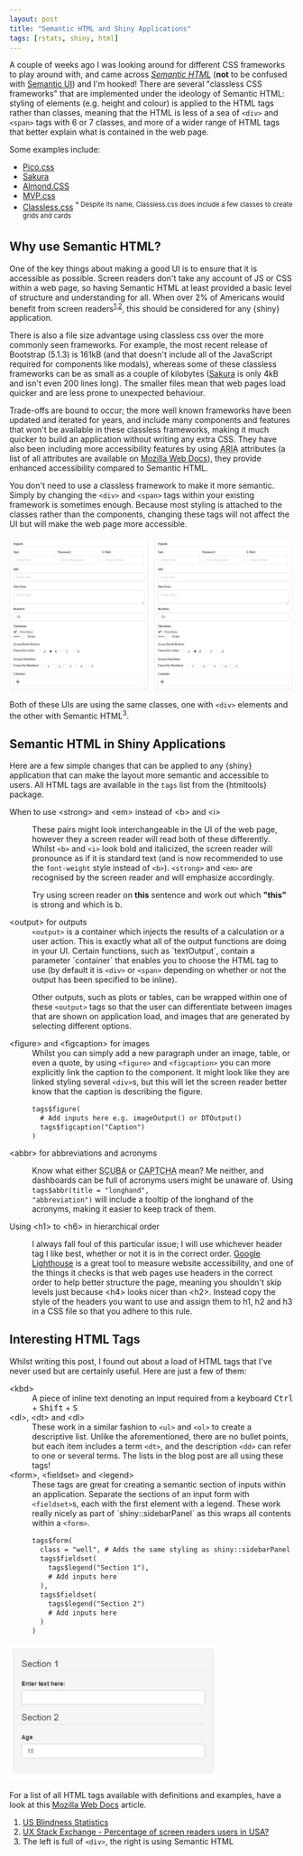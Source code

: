 ```yaml
---
layout: post
title: "Semantic HTML and Shiny Applications"
tags: [rstats, shiny, html]
---
```


A couple of weeks ago I was looking around for different CSS frameworks to play around with, and came across [*Semantic HTML*](https://blog.hubspot.com/website/semantic-html) (**not** to be confused with [Semantic UI](https://semantic-ui.com/)) and I'm hooked! There are several "classless CSS frameworks" that are implemented under the ideology of Semantic HTML: styling of elements (e.g. height and colour) is applied to the HTML tags rather than classes, meaning that the HTML is less of a sea of <code>&lt;div&gt;</code> and <code>&lt;span&gt;</code> tags with 6 or 7 classes, and more of a wider range of HTML tags that better explain what is contained in the web page.

Some examples include:

- [Pico.css](https://picocss.com/)
- [Sakura](https://oxal.org/projects/sakura/)
- [Almond.CSS](https://alvaromontoro.github.io/almond.css/demo/)
- [MVP.css](https://andybrewer.github.io/mvp/)
- [Classless.css](https://classless.de/) <sup>* Despite its name, Classless.css does include a few classes to create grids and cards</sup>

## Why use Semantic HTML?

One of the key things about making a good UI is to ensure that it is accessible as possible. Screen readers don't take any account of JS or CSS within a web page, so having Semantic HTML at least provided a basic level of structure and understanding for all. When over 2% of Americans would benefit from screen readers<sup>[1](https://nfb.org/blindness-statistics),[2](https://ux.stackexchange.com/a/119596/157481)</sup>, this should be considered for any {shiny} application.

There is also a file size advantage using classless css over the more commonly seen frameworks. For example, the most recent release of Bootstrap (5.1.3) is 161kB (and that doesn't include all of the JavaScript required for components like modals), whereas some of these classless frameworks can be as small as a couple of kilobytes ([Sakura](https://github.com/oxalorg/sakura) is only 4kB and isn't even 200 lines long). The smaller files mean that web pages load quicker and are less prone to unexpected behaviour.

Trade-offs are bound to occur; the more well known frameworks have been updated and iterated for years, and include many components and features that won't be available in these classless frameworks, making it much quicker to build an application without writing any extra CSS. They have also been including more accessibility features by using <abbr title="Accessible Rich Internet Applications">ARIA</abbr> attributes (a list of all attributes are available on [Mozilla Web Docs](https://developer.mozilla.org/en-US/docs/web/Accessibility/ARIA/Attributes)), they provide enhanced accessibility compared to Semantic HTML.

You don't need to use a classless framework to make it more semantic. Simply by changing the <code>&lt;div&gt;</code> and <code>&lt;span&gt;</code> tags within your existing framework is sometimes enough. Because most styling is attached to the classes rather than the components, changing these tags will not affect the UI but will make the web page more accessible.

![Comparison](/assets/img/blog/semantic-html/semantic_div_comp.jpeg)

Both of these UIs are using the same classes, one with <code>&lt;div&gt;</code> elements and the other with Semantic HTML<sup>3</sup>.

## Semantic HTML in Shiny Applications

Here are a few simple changes that can be applied to any {shiny} application that can make the layout more semantic and accessible to users. All HTML tags are available in the `tags` list from the {htmltools} package.

<dl>
<dt>
When to use &lt;strong&gt; and &lt;em&gt; instead of &lt;b&gt; and &lt;i&gt;
</dt>
<dd>

These pairs might look interchangeable in the UI of the web page, however they a screen reader will read both of these differently. Whilst <code>&lt;b&gt;</code> and <code>&lt;i&gt;</code> look bold and italicized, the screen reader will pronounce as if it is standard text (and is now recommended to use the `font-weight` style instead of <code>&lt;b&gt;</code>). <code>&lt;strong&gt;</code> and <code>&lt;em&gt;</code> are recognised by the screen reader and will emphasize accordingly.

Try using screen reader on <b>this</b> sentence and work out which <strong>"this"</strong> is strong and which is b. 
</dd>
<dt>
&lt;output&gt; for outputs
</dt>
<dd>
<code>&lt;output&gt;</code> is a container which injects the results of a calculation or a user action. This is exactly what all of the output functions are doing in your UI. Certain functions, such as `textOutput`, contain a parameter `container` that enables you to choose the HTML tag to use (by default it is <code>&lt;div&gt;</code> or <code>&lt;span&gt;</code> depending on whether or not the output has been specified to be inline).

Other outputs, such as plots or tables, can be wrapped within one of these <code>&lt;output&gt;</code> tags so that the user can differentiate between images that are shown on application load, and images that are generated by selecting different options.
</dd>
<dt>
&lt;figure&gt; and &lt;figcaption&gt; for images
</dt>
<dd>
Whilst you can simply add a new paragraph under an image, table, or even a quote, by using <code>&lt;figure&gt;</code> and <code>&lt;figcaption&gt;</code> you can more explicitly link the caption to the component. It might look like they are linked styling several <code>&lt;div&gt;</code>s, but this will let the screen reader better know that the caption is describing the figure.

    tags$figure(
      # Add inputs here e.g. imageOutput() or DTOutput()
      tags$figcaption("Caption")
    )

</dd>
<dt>
&lt;abbr&gt; for abbreviations and acronyms
</dt>
<dd>

Know what either <abbr title="Self-Contained Underwater Breathing Apparatus">SCUBA</abbr> or <abbr title="Completely Automated Public Turing Test to tell Computers and Humans Apart">CAPTCHA</abbr> mean? Me neither, and dashboards can be full of acronyms users might be unaware of. Using <code>tags$abbr(title = "longhand", "abbreviation")</code> will include a tooltip of the longhand of the acronyms, making it easier to keep track of them.
</dd>
<dt>
Using &lt;h1&gt; to &lt;h6&gt; in hierarchical order
</dt>
<dd>

I always fall foul of this particular issue; I will use whichever header tag I like best, whether or not it is in the correct order. <a href="https://developers.google.com/web/tools/lighthouse/">Google Lighthouse</a> is a great tool to measure website accessibility, and one of the things it checks is that web pages use headers in the correct order to help better structure the page, meaning you shouldn't skip levels just because &lt;h4&gt; looks nicer than &lt;h2&gt;. Instead copy the style of the headers you want to use and assign them to h1, h2 and h3 in a CSS file so that you adhere to this rule.
</dd>
</dl>

## Interesting HTML Tags

Whilst writing this post, I found out about a load of HTML tags that I've never used but are certainly useful. Here are just a few of them:

<dl>
<dt>
&lt;kbd&gt;
</dt>
<dd>
A piece of inline text denoting an input required from a keyboard <kbd>Ctrl</kbd> + <kbd>Shift</kbd> + <kbd>S</kbd>
</dd>
<dt>
&lt;dl&gt;, &lt;dt&gt; and &lt;dl&gt;
</dt>
<dd>
These work in a similar fashion to <code>&lt;ul&gt;</code> and <code>&lt;ol&gt;</code> to create a descriptive list. Unlike the aforementioned, there are no bullet points, but each item includes a term <code>&lt;dt&gt;</code>, and the description <code>&lt;dd&gt;</code> can refer to one or several terms. The lists in the blog post are all using these tags!
</dd>
<dt>
&lt;form&gt;, &lt;fieldset&gt; and &lt;legend&gt;
</dt>
<dd>
These tags are great for creating a semantic section of inputs within an application. Separate the sections of an input form with <code>&lt;fieldset&gt;</code>s, each with the first element with a legend. These work really nicely as part of `shiny::sidebarPanel` as this wraps all contents within a <code>&lt;form&gt;</code>.

    tags$form(
      class = "well", # Adds the same styling as shiny::sidebarPanel
      tags$fieldset(
        tags$legend("Section 1"),
        # Add inputs here
      ),
      tags$fieldset(
        tags$legend("Section 2")
        # Add inputs here
      )
    )

</dd>
</dl>

![Example form using form, fieldset and legend HTML tags](/assets/img/blog/semantic-html/form_tags.jpeg)

For a list of all HTML tags available with definitions and examples, have a look at this [Mozilla Web Docs](https://developer.mozilla.org/en-US/docs/Web/HTML/Element) article.

<footer>
<ol>
<li>
<a href="https://nfb.org/blindness-statistics">
US Blindness Statistics
</a>
</li>
<li>
<a href="https://ux.stackexchange.com/a/119596/157481">
UX Stack Exchange - Percentage of screen readers users in USA?
</a>
</li>
<li>
The left is full of <code>&lt;div&gt;</code>, the right is using Semantic HTML
</li>
</ol>
</footer>
